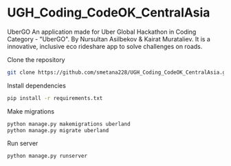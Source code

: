 # UGH_Coding_CodeOK_CentralAsia
UberGO
An application made for Uber Global Hackathon in Coding Category - "UberGO". By Nursultan Asilbekov & Kairat Murataliev. It is a innovative, inclusive eco rideshare app to solve challenges on roads. 

Clone the repository
```bash
git clone https://github.com/smetana228/UGH_Coding_CodeOK_CentralAsia.git
```
Install dependencies
```bash
pip install -r requirements.txt
```
Make migrations
```bash
python manage.py makemigrations uberland
python manage.py migrate uberland
```
Run server
```bash
python manage.py runserver
```




